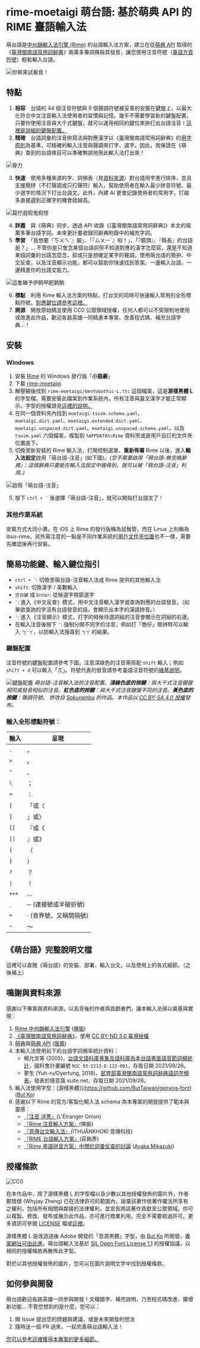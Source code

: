 # rime-moetaigi 萌台語: 基於萌典 API 的 RIME 臺語輸入法

萌台語是[中州韻輸入法引擎 (Rime)](https://rime.im/) 的台語輸入法方案，建立在從[萌典 API](https://www.moedict.tw/about.html) 取得的《[臺灣閩南語常用詞辭典](https://twblg.dict.edu.tw/)》兩萬多筆詞條與其發音，讓您使用注音符號（[臺語方音符號](https://zh.wikipedia.org/wiki/%E8%87%BA%E7%81%A3%E6%96%B9%E9%9F%B3%E7%AC%A6%E8%99%9F)）輕鬆輸入台語。

![你嘛來試看覓！](doc/images/moetaigi-try.gif)

## 特點

1. **相容**　台語的 44 個注音符號與 9 個聲調符號被妥善的安置在鍵盤上，以最大化符合中文注音輸入法使用者的習慣與記憶。幾乎不需要學習新的鍵盤配置，只要你使用注音與大千式鍵盤，就可以運用相同的鍵位來拚打出台語注音！[這裡是詳細的鍵盤配置。](#鍵盤配置)
2. **精確**　台語詞彙的注音拚寫法與對應漢字以《臺灣閩南語常用詞辭典》的[用字原則](https://twblg.dict.edu.tw/holodict_new/compile1_3_9_2.jsp)為基準。可精確的輸入注音與聲調來打字、選字。因此，我保證在《萌典》查到的台語條目可以準確無誤地用此輸入法打出來！

![骨力](doc/images/moetaigi_eg1.gif)

3. **快速**　使用多種來源的字、詞頻表（見[資料來源](#鳴謝與資料來源)）對台語用字進行排序，並且支援簡拼（不打聲調或只打聲符）輸入，幫助使用者在輸入最少拼音符號、最少選字的情況下打出台語文。此外，內建 AI 更會記錄使用者的常用字，打越多直接選到正確字的機會就越高。

![莫佇遐假鬼假怪](doc/images/moetaigi_eg2.gif)

4. **詳盡**　與《萌典》同步，透過 API 收錄《[臺灣閩南語常用詞辭典]》本文的兩萬多筆台語字詞。未來更計畫收錄同辭典附錄中的補充字詞。
5. **學習**　「我想要『ㄎㄨㄟˋ』腳」、「『ㄙㄨㄧˋ』啦！」、「『鏡頭』、『縣長』的台語是？」... 不管你是只會念某個台語詞但不知道對應的漢字怎麼寫，還是不知道某個詞彙的台語怎麼念，抑或只是想確定某字的聲調，使用萌台語的簡拚、中文反查，以及注音顯示功能，都可以幫助你快速找到答案。一邊輸入台語，一邊精進你的台語文能力。

![這隻豬予伊飼甲肥朒朒](doc/images/moetaigi_eg3.gif)

6. **標點**　利用 Rime 輸入法方案的特點，打台文的同時可快速輸入常用的全形標點符號。[對應鍵位請參考這裡。](#輸入全形標點符號)
7. **開源**　開放原始碼並使用 CC0 公眾領域授權，任何人都可以不受限制地使用或改進此作品，歡迎各路英雄一同精進本專案、改善程式碼、補充台語字典...！

## 安裝 

### Windows

1. 安裝 [Rime](https://rime.im/) 的 Windows 發行版「**小狼豪**」
2. 下載 [rime-moetaigi](https://github.com/whyjz/rime-moetaigi/archive/refs/heads/main.zip)
3. 解壓縮後找到 `rime-moetaigi/GenYoGothic-L.ttc` 這個檔案，這是**源樣黑體 L**的字型檔。需要安裝此檔案到作業系統內，所有注音與臺文漢字才能正常顯示。字型的授權請見[這裡的說明。](#授權條款)
4. 在同一個資料夾內找到 `moetaigi-tsuim.schema.yaml`、`moetaigi.dict.yaml`、`moetaigi.extended.dict.yaml`、`moetaigi.unspaced.dict.yaml`、`moetaigi.unspaced.schema.yaml`，以及`tsuim.yaml` 六個檔案，複製到 `%APPDATA%\Rime` 資料夾或是用戶自訂的文件夾位置底下。
5. 切換至新安裝的 Rime 輸入法，打開控制選單，**重新佈署** Rime 以後，進入**輸入法設定**啟用「萌台語-注音」(如下圖)。*(您不需要啟用「萌台語-無空格辭典」；這個辭典只要能在輸入法設定中搜尋到，就可以被「萌台語-注音」利用。)*

![啟用「萌台語-注音」](doc/images/rime-moetaigi-install.png)

5. 按下 <code>ctrl + `</code> 後選擇「萌台語-注音」，就可以開始打台語文了！

### 其他作業系統

安裝方式大同小異。在 iOS 上 Rime 的發行版稱為鼠鬚管，而在 Linux 上則稱為 ibus-rime。另外需注意的一點是不同作業系統的[用戶文件夾位置](https://github.com/rime/home/wiki/UserData)也不一樣，需要先確認後再行安裝。

## 簡易功能鍵、輸入鍵位指引

- <code>ctrl + `</code>: 切換至萌台語-注音輸入法或 Rime 提供的其他輸入法
- `shift`: 切換漢字 / 英數輸入
- `空白鍵` 或 `Enter`: 從候選字視窗選字
- <code>`</code>: 進入《中文反查》模式，用中文注音輸入漢字或查詢對應的台語發音。（如果欲查詢的字沒有台語發音的話，會顯示出本字的漢語拼音。）
- `'`: 進入《注音顯示》模式，打字的時候待選詞組的注音會顯示在詞組的右邊。
- 在輸入注音後按下 `'`: 強制分開不同字的注音，例如打「匏仔」簡拼時可以輸入 `ㄅ'ㄚ`，以防輸入法搜尋到 `ㄅㄚ` 的結果。

### 鍵盤配置

注音符號的鍵盤配置請參考下圖。注意深綠色的注音需搭配 `shift` 輸入；例如 `shift + d` 可以輸入「ㄫ」。符號代表的發音請參考臺語注音符號的[維基說明](https://zh.wikipedia.org/wiki/%E8%87%BA%E7%81%A3%E6%96%B9%E9%9F%B3%E7%AC%A6%E8%99%9F)。

![鍵盤配置](doc/images/Keyboard_layout_Tsuim.png)  <!-- 要更新 -->
*萌台語-注音輸入法的注音配置。**淺綠色底的按鍵**：與大千式注音鍵盤相同或發音相似的注音。**紅色底的按鍵**：與大千式注音鍵盤不同的注音。**黃色底的按鍵**：聲調符號。 修改自 [Sakurambo](https://commons.wikimedia.org/wiki/File:Keyboard_layout_Zhuyin.svg) 的作品。本作品以 [CC BY-SA 4.0 授權](https://creativecommons.org/licenses/by-sa/4.0/deed.zh_TW)發布。*

### 輸入全形標點符號：

| 輸入 | 呈現 | 
| ---- | ---- |
| `.` | ，|
| `>` | 。 |
| `"` | 、 |
| `\` | ； |
| `=` | ： |
| `[` | 「或〈 |
| `]` | 」或〉 |
| `[[` | 『或《 |
| `]]` | 』或》 |
| `{` | （ |
| `}` | ） |
| `?` | ？ |
| <code>&#124;</code> | ！ |
| `+++` | … |
| `_` | ─ (連接號或半破折號)|
| `+` | ‧ (音界號，又稱間隔號) |
| `~` | ～ |

## 《萌台語》完整說明文檔

這裡可以查閱《萌台語》的安裝、部署、輸入台文，以及使用上的各式細節。（之後補上）

## 鳴謝與資料來源

感謝以下專案與資料來源，以及背後的作者與貢獻者們，讓本輸入法得以奠基與實現：

1. [Rime 中州韻輸入法引擎](https://rime.im/) ([佛振](https://github.com/lotem))
2. [《臺灣閩南語常用詞辭典》](http://twblg.dict.edu.tw/)，使用 [CC BY-ND 3.0 臺灣授權](http://twblg.dict.edu.tw/holodict_new/compile1_6_1.jsp)
3. [萌典](https://www.moedict.tw/)與[萌典 API](https://github.com/g0v/moedict-webkit) ([唐鳳](https://github.com/audreyt))
4. 本輸入法使用如下的台語字詞頻率統計資料：
   - 楊允言等 (2005)，[台語文語料庫蒐集及語料庫為本台語書面語音節詞頻統計](http://ip194097.ntcu.edu.tw/giankiu/keoe/KKH/guliau-supin/guliau-supin.asp)，國科會計畫編號 `NSC 93-2213-E-122-001`，存取日期 2021/09/26。
   - 夢生 (Yuh-ru/Dyertung, 2018)，[部育部臺灣閩南語常用詞辭典語詞字頻表](https://blog.xuite.net/hn88196555/twblog/563937744)，發表於隨意窩 xuite.net，存取日期 2021/09/26。
5. 輸入法使用字型：[源樣黑體]((https://github.com/ButTaiwan/genyog-font) ([But Ko](https://github.com/ButTaiwan))
6. 感謝以下 Rime 的官方/客製化輸入法 schema 為本專案的開發提供了範本與靈感：
   - [『注音 洋蔥』](https://deltazone.pixnet.net/blog/post/264319309-%E9%BC%A0%E9%AC%9A%E7%AE%A1%E6%B3%A8%E9%9F%B3%E6%96%B9%E6%A1%88---%E7%AC%A6%E5%90%88%E4%B8%80%E8%88%AC%E6%B3%A8%E9%9F%B3%E4%BD%BF%E7%94%A8%E8%80%85%E7%BF%92%E6%85%A3%E8%A8%AD)(L'Étranger Onion)
   - [『Rime 注音輸入方案』](https://github.com/rime/rime-bopomofo)(佛振)
   - [『意傳台文輸入法』](https://github.com/i3thuan5/rime-taigi)(ÌTHUÂNKHOKI 意傳科技)
   - [『RIME 台語輸入方案』](https://github.com/glll4678/rime-taigi)(莊銘彥)
   - [『Rime 粵語拼音方案』中關於詞彙反查的討論](https://github.com/rime/rime-cantonese/pull/80) ([Ayaka Mikazuki](https://github.com/ayaka14732))

<!-- 昆蟲 https://www.facebook.com/morethandee/photos/a.369345609816495/1097476730336709/?type=3 -->

## 授權條款

![CC0](http://i.creativecommons.org/p/zero/1.0/88x31.png)

在本作品中，除了源樣黑體 L 的字型檔以及少數以其他授權發佈的圖片外，作者鄭懷傑 (Whyjay Zheng) 已在法律許可的範圍內，拋棄該著作依著作權法所享有之權利，包括所有相關與鄰接的法律權利，並宣告將該著作貢獻至公眾領域。你可以複製、修改、發布或展示此作品，亦可進行商業利用，完全不需要經過許可。更多資訊可參閱 [LICENSE](LICENSE) 檔或[這裡](https://creativecommons.org/publicdomain/zero/1.0/deed.zh_TW)。

源樣黑體 L 是改造過後 Adobe 開發的「思源黑體」字型，由 [But Ko](https://github.com/ButTaiwan) 所開發，[專案網址可由此進](https://github.com/ButTaiwan/genyog-font)。萌台語輸入法基於 [SIL Open Font License 1.1](SIL_Open_Font_License_1.1.txt) 的授權協議，以相同的授權條款再散佈此字型。

對於以其他授權發佈的圖片，您可以在圖片說明文字中找到授權條款。

## 如何參與開發

萌台語歡迎各路英雄一同參與開發！文檔錯字、補充說明，乃至程式碼改進、擴增新功能... 不管您想到的是什麼，您可以：

1. 開 Issue 提出您的問題與建議，或是未來開發的想法
2. 隨時送一個 PR 過來，一起完善萌台語輸入法！

[您可以參考這裡獲得本專案的更多細節。](#萌台語完整說明文檔)